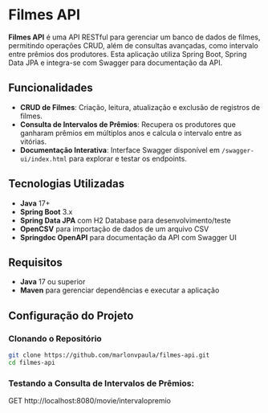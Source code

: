 # Filmes API

**Filmes API** é uma API RESTful para gerenciar um banco de dados de filmes, permitindo operações CRUD, além de consultas avançadas, como intervalo entre prêmios dos produtores. Esta aplicação utiliza Spring Boot, Spring Data JPA e integra-se com Swagger para documentação da API.

## Funcionalidades

- **CRUD de Filmes**: Criação, leitura, atualização e exclusão de registros de filmes.
- **Consulta de Intervalos de Prêmios**: Recupera os produtores que ganharam prêmios em múltiplos anos e calcula o intervalo entre as vitórias.
- **Documentação Interativa**: Interface Swagger disponível em `/swagger-ui/index.html` para explorar e testar os endpoints.

## Tecnologias Utilizadas

- **Java** 17+
- **Spring Boot** 3.x
- **Spring Data JPA** com H2 Database para desenvolvimento/teste
- **OpenCSV** para importação de dados de um arquivo CSV
- **Springdoc OpenAPI** para documentação da API com Swagger UI

## Requisitos

- **Java** 17 ou superior
- **Maven** para gerenciar dependências e executar a aplicação

## Configuração do Projeto

### Clonando o Repositório

```bash
git clone https://github.com/marlonvpaula/filmes-api.git
cd filmes-api
```

### Testando a Consulta de Intervalos de Prêmios:

GET
http://localhost:8080/movie/intervalopremio
